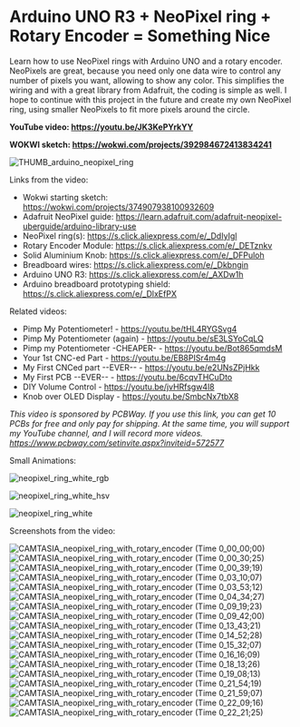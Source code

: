 # Arduino UNO R3 + NeoPixel ring + Rotary Encoder = Something Nice
Learn how to use NeoPixel rings with Arduino UNO and a rotary encoder. NeoPixels are great, because you need only one data wire to control any number of pixels you want, allowing to show any color. This simplifies the wiring and with a great library from Adafruit, the coding is simple as well. I hope to continue with this project in the future and create my own NeoPixel ring, using smaller NeoPixels to fit more pixels around the circle. 

**YouTube video: https://youtu.be/JK3KePYrkYY**

**WOKWI sketch: https://wokwi.com/projects/392984672413834241**


![THUMB_arduino_neopixel_ring](https://github.com/upiir/arduino_neopixel_rings/assets/117754156/4e4a84ac-7bdd-4296-a003-c34cb91c94ff)


Links from the video:
- Wokwi starting sketch: https://wokwi.com/projects/374907938100932609
- Adafruit NeoPixel guide: https://learn.adafruit.com/adafruit-neopixel-uberguide/arduino-library-use
- NeoPixel ring(s): https://s.click.aliexpress.com/e/_DdIyIgl
- Rotary Encoder Module: https://s.click.aliexpress.com/e/_DETznkv
- Solid Aluminium Knob: https://s.click.aliexpress.com/e/_DFPuloh
- Breadboard wires: https://s.click.aliexpress.com/e/_Dkbngin
- Arduino UNO R3: https://s.click.aliexpress.com/e/_AXDw1h
- Arduino breadboard prototyping shield: https://s.click.aliexpress.com/e/_DlxEfPX

Related videos:
- Pimp My Potentiometer! - https://youtu.be/tHL4RYGSvg4
- Pimp My Potentiometer (again) - https://youtu.be/sE3LSYoCqLQ
- Pimp my Potentiometer -CHEAPER- - 	https://youtu.be/Bot865qmdsM
- Your 1st CNC-ed Part - https://youtu.be/EB8PISr4m4g
- My First CNCed part --EVER-- - https://youtu.be/e2UNsZPjHkk
- My First PCB --EVER-- - https://youtu.be/6cqvTHCuDto
- DIY Volume Control - https://youtu.be/jvHRfsgw4l8
- Knob over OLED Display - https://youtu.be/SmbcNx7tbX8

_This video is sponsored by PCBWay. If you use this link, you can get 10 PCBs for free and only pay for shipping. At the same time, you will support my YouTube channel, and I will record more videos. https://www.pcbway.com/setinvite.aspx?inviteid=572577_



Small Animations:

![neopixel_ring_white_rgb](https://github.com/upiir/arduino_neopixel_rings/assets/117754156/5b0e78e7-8cb6-4b13-afee-052259754393)

![neopixel_ring_white_hsv](https://github.com/upiir/arduino_neopixel_rings/assets/117754156/e99f5ca4-85c6-46f1-b52e-10285e173509)

![neopixel_ring_white](https://github.com/upiir/arduino_neopixel_rings/assets/117754156/78d72c6b-c58b-4d33-bef6-56ed76509f4e)



Screenshots from the video:

![CAMTASIA_neopixel_ring_with_rotary_encoder (Time 0_00_00;00)](https://github.com/upiir/arduino_neopixel_rings/assets/117754156/dd07a994-62b1-4987-9f83-5a8447dbf2ce)
![CAMTASIA_neopixel_ring_with_rotary_encoder (Time 0_00_30;25)](https://github.com/upiir/arduino_neopixel_rings/assets/117754156/fb969f71-e2ba-4ada-b431-5d9888d72436)
![CAMTASIA_neopixel_ring_with_rotary_encoder (Time 0_00_39;19)](https://github.com/upiir/arduino_neopixel_rings/assets/117754156/c3cf68ed-05e3-428d-bbf1-826851aaabdc)
![CAMTASIA_neopixel_ring_with_rotary_encoder (Time 0_03_10;07)](https://github.com/upiir/arduino_neopixel_rings/assets/117754156/a8a92160-f9aa-4776-95d7-c7ddb5591d5c)
![CAMTASIA_neopixel_ring_with_rotary_encoder (Time 0_03_53;12)](https://github.com/upiir/arduino_neopixel_rings/assets/117754156/b53e13fc-dea5-4643-9270-d1e79b12eb25)
![CAMTASIA_neopixel_ring_with_rotary_encoder (Time 0_04_34;27)](https://github.com/upiir/arduino_neopixel_rings/assets/117754156/9166b384-7ab5-434e-b0c2-71c616074337)
![CAMTASIA_neopixel_ring_with_rotary_encoder (Time 0_09_19;23)](https://github.com/upiir/arduino_neopixel_rings/assets/117754156/e1970914-e1db-4f74-b09b-205c1eb758b7)
![CAMTASIA_neopixel_ring_with_rotary_encoder (Time 0_09_42;00)](https://github.com/upiir/arduino_neopixel_rings/assets/117754156/5458519a-233b-46ee-8c6c-2b0ee129c223)
![CAMTASIA_neopixel_ring_with_rotary_encoder (Time 0_13_43;21)](https://github.com/upiir/arduino_neopixel_rings/assets/117754156/480a8534-b0fc-429b-b2aa-110543f1a0d3)
![CAMTASIA_neopixel_ring_with_rotary_encoder (Time 0_14_52;28)](https://github.com/upiir/arduino_neopixel_rings/assets/117754156/15de5de7-44d1-4677-9e36-9e9ad7147b8b)
![CAMTASIA_neopixel_ring_with_rotary_encoder (Time 0_15_32;07)](https://github.com/upiir/arduino_neopixel_rings/assets/117754156/6ae334ce-d20a-459f-a5f7-48d6de7a130c)
![CAMTASIA_neopixel_ring_with_rotary_encoder (Time 0_16_16;09)](https://github.com/upiir/arduino_neopixel_rings/assets/117754156/f5e4c5e8-cfc8-46ce-bc9d-2ee6d1ccedfc)
![CAMTASIA_neopixel_ring_with_rotary_encoder (Time 0_18_13;26)](https://github.com/upiir/arduino_neopixel_rings/assets/117754156/b8cf8a89-6953-449b-bbcd-0fddb040f1b6)
![CAMTASIA_neopixel_ring_with_rotary_encoder (Time 0_19_08;13)](https://github.com/upiir/arduino_neopixel_rings/assets/117754156/c9abf74f-d3d0-41c8-ae38-8891fa3cf074)
![CAMTASIA_neopixel_ring_with_rotary_encoder (Time 0_21_54;19)](https://github.com/upiir/arduino_neopixel_rings/assets/117754156/19f07fa4-9104-4e7c-b197-d37f9a3e1649)
![CAMTASIA_neopixel_ring_with_rotary_encoder (Time 0_21_59;07)](https://github.com/upiir/arduino_neopixel_rings/assets/117754156/f68d43a3-6f2b-4cbc-92b7-70aac55db317)
![CAMTASIA_neopixel_ring_with_rotary_encoder (Time 0_22_09;16)](https://github.com/upiir/arduino_neopixel_rings/assets/117754156/71e06d25-e43b-4272-a92d-51cd73b36a09)
![CAMTASIA_neopixel_ring_with_rotary_encoder (Time 0_22_21;25)](https://github.com/upiir/arduino_neopixel_rings/assets/117754156/dbb9cae2-8c2d-4d08-a64b-84d85d8eb645)
